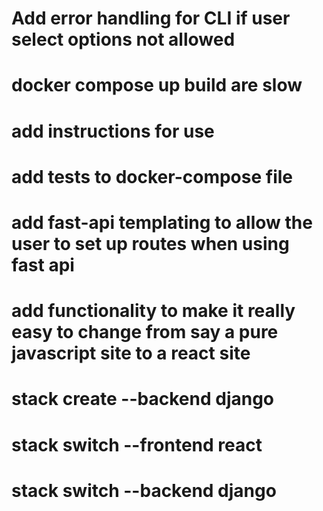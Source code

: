 # Add error handling for CLI if user select options not allowed
# docker compose up build are slow
# add instructions for use 
# add tests to docker-compose file 




# add fast-api templating to allow the user to set up routes when using fast api

# add functionality to make it really easy to change from say a pure javascript site to a react site 

# stack create --backend django
# stack switch --frontend react
# stack switch --backend django
#
